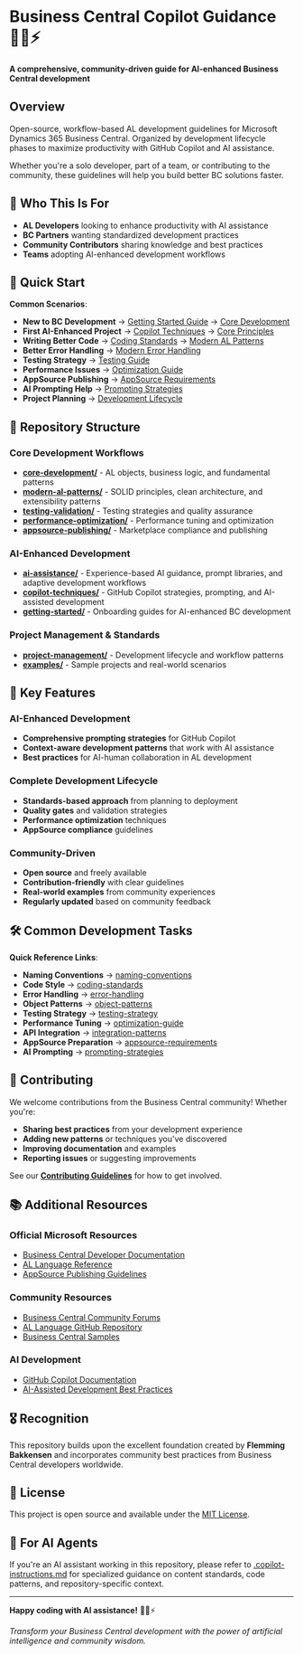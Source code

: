 # Business Central Copilot Guidance 🧙‍♂️⚡

**A comprehensive, community-driven guide for AI-enhanced Business Central development**

## Overview

Open-source, workflow-based AL development guidelines for Microsoft Dynamics 365 Business Central. Organized by development lifecycle phases to maximize productivity with GitHub Copilot and AI assistance.

Whether you're a solo developer, part of a team, or contributing to the community, these guidelines will help you build better BC solutions faster.

## 🎯 Who This Is For

- **AL Developers** looking to enhance productivity with AI assistance
- **BC Partners** wanting standardized development practices
- **Community Contributors** sharing knowledge and best practices
- **Teams** adopting AI-enhanced development workflows

## 🚀 Quick Start

**Common Scenarios**:
- **New to BC Development** → [Getting Started Guide](getting-started/) → [Core Development](core-development/)
- **First AI-Enhanced Project** → [Copilot Techniques](copilot-techniques/) → [Core Principles](getting-started/core-principles.md)
- **Writing Better Code** → [Coding Standards](core-development/coding-standards.md) → [Modern AL Patterns](modern-al-patterns/)
- **Better Error Handling** → [Modern Error Handling](core-development/modern-error-handling.md)
- **Testing Strategy** → [Testing Guide](testing-validation/testing-strategy.md)
- **Performance Issues** → [Optimization Guide](performance-optimization/optimization-guide.md)
- **AppSource Publishing** → [AppSource Requirements](appsource-publishing/appsource-requirements.md)
- **AI Prompting Help** → [Prompting Strategies](copilot-techniques/prompting-strategies.md)
- **Project Planning** → [Development Lifecycle](project-management/feature-development-lifecycle.md)

## 📁 Repository Structure

### **Core Development Workflows**
- **[core-development/](core-development/)** - AL objects, business logic, and fundamental patterns
- **[modern-al-patterns/](modern-al-patterns/)** - SOLID principles, clean architecture, and extensibility patterns
- **[testing-validation/](testing-validation/)** - Testing strategies and quality assurance
- **[performance-optimization/](performance-optimization/)** - Performance tuning and optimization
- **[appsource-publishing/](appsource-publishing/)** - Marketplace compliance and publishing

### **AI-Enhanced Development**
- **[ai-assistance/](ai-assistance/)** - Experience-based AI guidance, prompt libraries, and adaptive development workflows
- **[copilot-techniques/](copilot-techniques/)** - GitHub Copilot strategies, prompting, and AI-assisted development
- **[getting-started/](getting-started/)** - Onboarding guides for AI-enhanced BC development

### **Project Management & Standards**
- **[project-management/](project-management/)** - Development lifecycle and workflow patterns
- **[examples/](examples/)** - Sample projects and real-world scenarios

## 🌟 Key Features

### **AI-Enhanced Development**
- **Comprehensive prompting strategies** for GitHub Copilot
- **Context-aware development patterns** that work with AI assistance
- **Best practices** for AI-human collaboration in AL development

### **Complete Development Lifecycle**
- **Standards-based approach** from planning to deployment
- **Quality gates** and validation strategies
- **Performance optimization** techniques
- **AppSource compliance** guidelines

### **Community-Driven**
- **Open source** and freely available
- **Contribution-friendly** with clear guidelines
- **Real-world examples** from community experiences
- **Regularly updated** based on community feedback

## 🛠️ Common Development Tasks

**Quick Reference Links**:
- **Naming Conventions** → [naming-conventions](core-development/naming-conventions.md)
- **Code Style** → [coding-standards](core-development/coding-standards.md)
- **Error Handling** → [error-handling](core-development/error-handling.md)
- **Object Patterns** → [object-patterns](core-development/object-patterns.md)
- **Testing Strategy** → [testing-strategy](testing-validation/testing-strategy.md)
- **Performance Tuning** → [optimization-guide](performance-optimization/optimization-guide.md)
- **API Integration** → [integration-patterns](integration-deployment/integration-patterns.md)
- **AppSource Preparation** → [appsource-requirements](appsource-publishing/appsource-requirements.md)
- **AI Prompting** → [prompting-strategies](copilot-techniques/prompting-strategies.md)

## 🤝 Contributing

We welcome contributions from the Business Central community! Whether you're:
- **Sharing best practices** from your development experience
- **Adding new patterns** or techniques you've discovered
- **Improving documentation** and examples
- **Reporting issues** or suggesting improvements

See our **[Contributing Guidelines](CONTRIBUTING.md)** for how to get involved.

## 📚 Additional Resources

### **Official Microsoft Resources**
- [Business Central Developer Documentation](https://docs.microsoft.com/en-us/dynamics365/business-central/dev-itpro/)
- [AL Language Reference](https://docs.microsoft.com/en-us/dynamics365/business-central/dev-itpro/developer/devenv-programming-in-al)
- [AppSource Publishing Guidelines](https://docs.microsoft.com/en-us/dynamics365/business-central/dev-itpro/developer/readiness/readiness-checklist-submit-app)

### **Community Resources**
- [Business Central Community Forums](https://community.dynamics.com/365/b)
- [AL Language GitHub Repository](https://github.com/microsoft/al)
- [Business Central Samples](https://github.com/microsoft/BCApps)

### **AI Development**
- [GitHub Copilot Documentation](https://docs.github.com/en/copilot)
- [AI-Assisted Development Best Practices](copilot-techniques/)

## 🎖️ Recognition

This repository builds upon the excellent foundation created by **Flemming Bakkensen** and incorporates community best practices from Business Central developers worldwide.

## 📜 License

This project is open source and available under the [MIT License](LICENSE).

## 🤖 For AI Agents

If you're an AI assistant working in this repository, please refer to [.copilot-instructions.md](.copilot-instructions.md) for specialized guidance on content standards, code patterns, and repository-specific context.

---

**Happy coding with AI assistance!** 🧙‍♂️⚡

*Transform your Business Central development with the power of artificial intelligence and community wisdom.*
